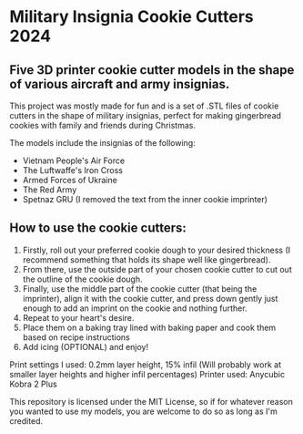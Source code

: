 # Military Insignia Cookie Cutters 2024

## Five 3D printer cookie cutter models in the shape of various aircraft and army insignias.

This project was mostly made for fun and is a set of .STL files of cookie cutters in the shape of military insignias, perfect for making gingerbread cookies with family and friends during Christmas.

The models include the insignias of the following:
- Vietnam People's Air Force
- The Luftwaffe's Iron Cross
- Armed Forces of Ukraine
- The Red Army
- Spetnaz GRU (I removed the text from the inner cookie imprinter)

## How to use the cookie cutters:
1. Firstly, roll out your preferred cookie dough to your desired thickness (I recommend something that holds its shape well like gingerbread).
2. From there, use the outside part of your chosen cookie cutter to cut out the outline of the cookie dough.
3. Finally, use the middle part of the cookie cutter (that being the imprinter), align it with the cookie cutter, and press down gently just enough to add an imprint on the cookie and nothing further.
4. Repeat to your heart's desire.
5. Place them on a baking tray lined with baking paper and cook them based on recipe instructions
6. Add icing (OPTIONAL) and enjoy!

Print settings I used: 0.2mm layer height, 15% infil (Will probably work at smaller layer heights and higher infil percentages)
Printer used: Anycubic Kobra 2 Plus

This repository is licensed under the MIT License, so if for whatever reason you wanted to use my models, you are welcome to do so as long as I'm credited.